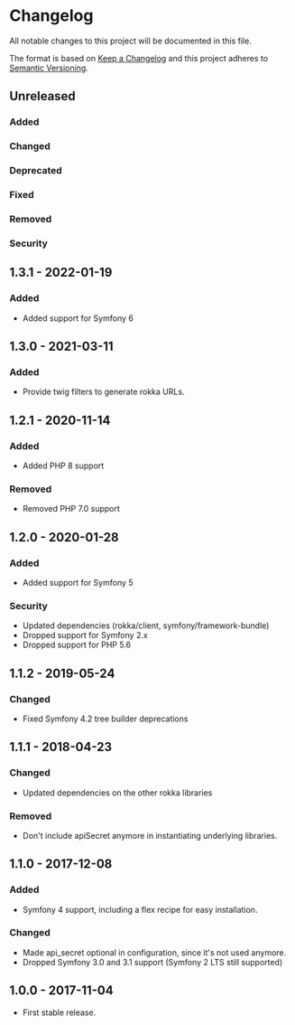 # Changelog
All notable changes to this project will be documented in this file.

The format is based on [Keep a Changelog](http://keepachangelog.com/en/1.0.0/)
and this project adheres to [Semantic Versioning](http://semver.org/spec/v2.0.0.html).

## Unreleased
### Added
### Changed
### Deprecated
### Fixed
### Removed
### Security


## 1.3.1 - 2022-01-19

### Added

* Added support for Symfony 6

## 1.3.0 - 2021-03-11

### Added

* Provide twig filters to generate rokka URLs.

## 1.2.1 - 2020-11-14

### Added

* Added PHP 8 support

### Removed

* Removed PHP 7.0 support

## 1.2.0 - 2020-01-28

### Added

* Added support for Symfony 5

### Security

* Updated dependencies (rokka/client, symfony/framework-bundle)
* Dropped support for Symfony 2.x
* Dropped support for PHP 5.6

## 1.1.2 - 2019-05-24

### Changed

* Fixed Symfony 4.2 tree builder deprecations

## 1.1.1 - 2018-04-23

### Changed

* Updated dependencies on the other rokka libraries

### Removed

* Don't include apiSecret anymore in instantiating underlying libraries.

## 1.1.0 - 2017-12-08

### Added

* Symfony 4 support, including a flex recipe for easy installation.

### Changed

* Made api_secret optional in configuration, since it's not used anymore.
* Dropped Symfony 3.0 and 3.1 support (Symfony 2 LTS still supported)

## 1.0.0 - 2017-11-04

* First stable release.
